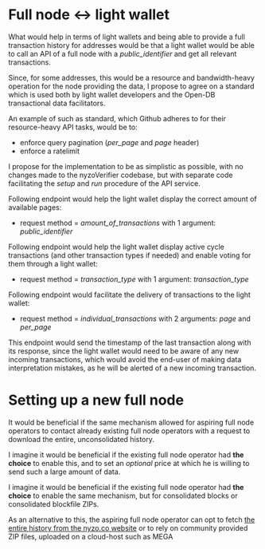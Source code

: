 # Full node <-> light wallet

What would help in terms of light wallets and being able to provide a full transaction history for addresses would be that a light wallet would be able to call an API of a full node with a *public_identifier* and get all relevant transactions.

Since, for some addresses, this would be a resource and bandwidth-heavy operation for the node providing the data, I propose to agree on a standard which is used both by light wallet developers and the Open-DB transactional data facilitators.

An example of such as standard, which Github adheres to for their resource-heavy API tasks, would be to:

- enforce query pagination (*per_page* and *page* header)
- enforce a ratelimit

I propose for the implementation to be as simplistic as possible, with no changes made to the nyzoVerifier codebase, but with separate code facilitating the *setup* and *run* procedure of the API service.

Following endpoint would help the light wallet display the correct amount of available pages:

- request method = *amount_of_transactions* with 1 argument: *public_identifier*

Following endpoint would help the light wallet display active cycle transactions (and other transaction types if needed) and enable voting for them through a light wallet:

- request method = *transaction_type* with 1 argument: *transaction_type*

Following endpoint would facilitate the delivery of transactions to the light wallet:

- request method = *individual_transactions* with 2 arguments: *page* and *per_page*

This endpoint would send the timestamp of the last transaction along with its response, since the light wallet would need to be aware of any new incoming transactions, which would avoid the end-user of making data interpretation mistakes, as he will be alerted of a new incoming transaction.

# Setting up a new full node

It would be beneficial if the same mechanism allowed for aspiring full node operators to contact already existing full node operators with a request to download the entire, unconsolidated history.

I imagine it would be beneficial if the existing full node operator had **the choice** to enable this, and to set an *optional* price at which he is willing to send such a large amount of data.

I imagine it would be beneficial if the existing full node operator had **the choice** to enable the same mechanism, but for consolidated blocks or consolidated blockfile ZIPs.

As an alternative to this, the aspiring full node operator can opt to fetch [the entire history from the nyzo.co website](https://nyzo.co/blockFiles) or to rely on community provided ZIP files, uploaded on a cloud-host such as MEGA
